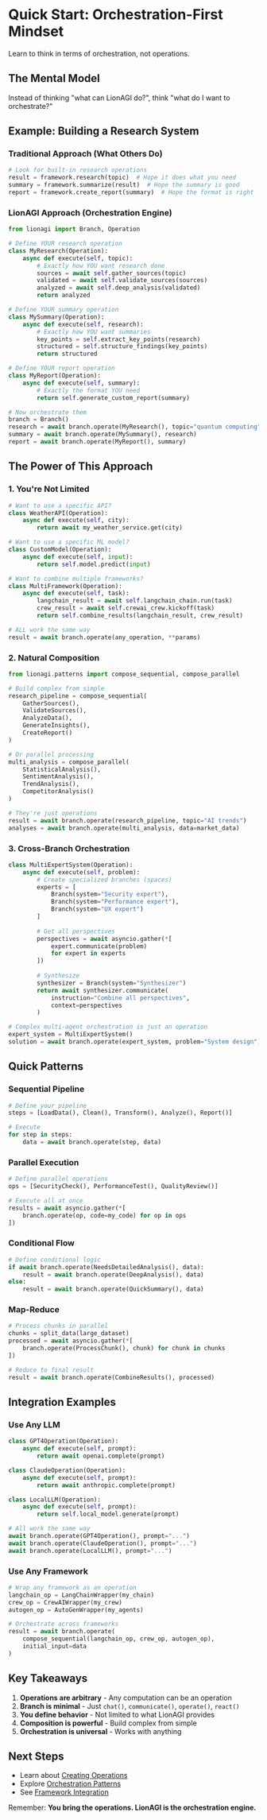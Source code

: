 # Quick Start: Orchestration-First Mindset

Learn to think in terms of orchestration, not operations.

## The Mental Model

Instead of thinking "what can LionAGI do?", think "what do I want to orchestrate?"

## Example: Building a Research System

### Traditional Approach (What Others Do)
```python
# Look for built-in research operations
result = framework.research(topic)  # Hope it does what you need
summary = framework.summarize(result)  # Hope the summary is good
report = framework.create_report(summary)  # Hope the format is right
```

### LionAGI Approach (Orchestration Engine)
```python
from lionagi import Branch, Operation

# Define YOUR research operation
class MyResearch(Operation):
    async def execute(self, topic):
        # Exactly how YOU want research done
        sources = await self.gather_sources(topic)
        validated = await self.validate_sources(sources)
        analyzed = await self.deep_analysis(validated)
        return analyzed

# Define YOUR summary operation  
class MySummary(Operation):
    async def execute(self, research):
        # Exactly how YOU want summaries
        key_points = self.extract_key_points(research)
        structured = self.structure_findings(key_points)
        return structured

# Define YOUR report operation
class MyReport(Operation):
    async def execute(self, summary):
        # Exactly the format YOU need
        return self.generate_custom_report(summary)

# Now orchestrate them
branch = Branch()
research = await branch.operate(MyResearch(), topic="quantum computing")
summary = await branch.operate(MySummary(), research)
report = await branch.operate(MyReport(), summary)
```

## The Power of This Approach

### 1. You're Not Limited
```python
# Want to use a specific API?
class WeatherAPI(Operation):
    async def execute(self, city):
        return await my_weather_service.get(city)

# Want to use a specific ML model?
class CustomModel(Operation):
    async def execute(self, input):
        return self.model.predict(input)

# Want to combine multiple frameworks?
class MultiFramework(Operation):
    async def execute(self, task):
        langchain_result = await self.langchain_chain.run(task)
        crew_result = await self.crewai_crew.kickoff(task)
        return self.combine_results(langchain_result, crew_result)

# ALL work the same way
result = await branch.operate(any_operation, **params)
```

### 2. Natural Composition
```python
from lionagi.patterns import compose_sequential, compose_parallel

# Build complex from simple
research_pipeline = compose_sequential(
    GatherSources(),
    ValidateSources(),
    AnalyzeData(),
    GenerateInsights(),
    CreateReport()
)

# Or parallel processing
multi_analysis = compose_parallel(
    StatisticalAnalysis(),
    SentimentAnalysis(),
    TrendAnalysis(),
    CompetitorAnalysis()
)

# They're just operations
result = await branch.operate(research_pipeline, topic="AI trends")
analyses = await branch.operate(multi_analysis, data=market_data)
```

### 3. Cross-Branch Orchestration
```python
class MultiExpertSystem(Operation):
    async def execute(self, problem):
        # Create specialized branches (spaces)
        experts = [
            Branch(system="Security expert"),
            Branch(system="Performance expert"),
            Branch(system="UX expert")
        ]
        
        # Get all perspectives
        perspectives = await asyncio.gather(*[
            expert.communicate(problem) 
            for expert in experts
        ])
        
        # Synthesize
        synthesizer = Branch(system="Synthesizer")
        return await synthesizer.communicate(
            instruction="Combine all perspectives",
            context=perspectives
        )

# Complex multi-agent orchestration is just an operation
expert_system = MultiExpertSystem()
solution = await branch.operate(expert_system, problem="System design")
```

## Quick Patterns

### Sequential Pipeline
```python
# Define your pipeline
steps = [LoadData(), Clean(), Transform(), Analyze(), Report()]

# Execute
for step in steps:
    data = await branch.operate(step, data)
```

### Parallel Execution
```python
# Define parallel operations
ops = [SecurityCheck(), PerformanceTest(), QualityReview()]

# Execute all at once
results = await asyncio.gather(*[
    branch.operate(op, code=my_code) for op in ops
])
```

### Conditional Flow
```python
# Define conditional logic
if await branch.operate(NeedsDetailedAnalysis(), data):
    result = await branch.operate(DeepAnalysis(), data)
else:
    result = await branch.operate(QuickSummary(), data)
```

### Map-Reduce
```python
# Process chunks in parallel
chunks = split_data(large_dataset)
processed = await asyncio.gather(*[
    branch.operate(ProcessChunk(), chunk) for chunk in chunks
])

# Reduce to final result
result = await branch.operate(CombineResults(), processed)
```

## Integration Examples

### Use Any LLM
```python
class GPT4Operation(Operation):
    async def execute(self, prompt):
        return await openai.complete(prompt)

class ClaudeOperation(Operation):
    async def execute(self, prompt):
        return await anthropic.complete(prompt)

class LocalLLM(Operation):
    async def execute(self, prompt):
        return self.local_model.generate(prompt)

# All work the same way
await branch.operate(GPT4Operation(), prompt="...")
await branch.operate(ClaudeOperation(), prompt="...")
await branch.operate(LocalLLM(), prompt="...")
```

### Use Any Framework
```python
# Wrap any framework as an operation
langchain_op = LangChainWrapper(my_chain)
crew_op = CrewAIWrapper(my_crew)
autogen_op = AutoGenWrapper(my_agents)

# Orchestrate across frameworks
result = await branch.operate(
    compose_sequential(langchain_op, crew_op, autogen_op),
    initial_input=data
)
```

## Key Takeaways

1. **Operations are arbitrary** - Any computation can be an operation
2. **Branch is minimal** - Just `chat()`, `communicate()`, `operate()`, `react()`
3. **You define behavior** - Not limited to what LionAGI provides
4. **Composition is powerful** - Build complex from simple
5. **Orchestration is universal** - Works with anything

## Next Steps

- Learn about [Creating Operations](../core-concepts/operations.md)
- Explore [Orchestration Patterns](../patterns/index.md)
- See [Framework Integration](../integrations/index.md)

Remember: **You bring the operations. LionAGI is the orchestration engine.**